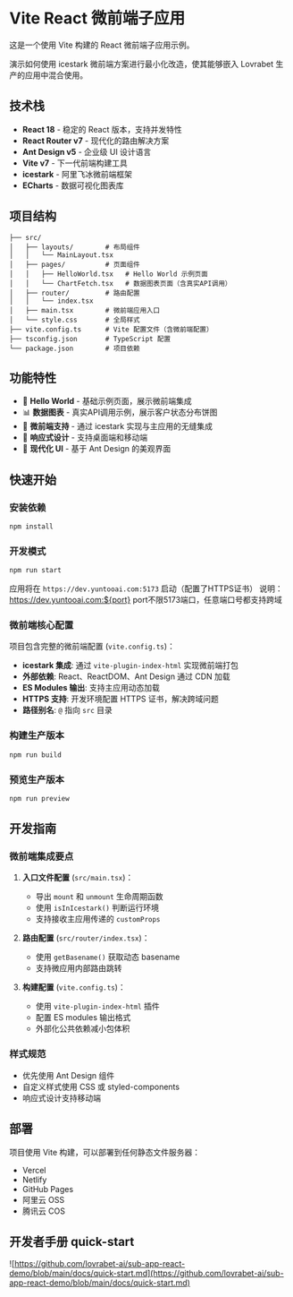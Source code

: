 # Vite React 微前端子应用

这是一个使用 Vite 构建的 React 微前端子应用示例。

演示如何使用 icestark 微前端方案进行最小化改造，使其能够嵌入 Lovrabet 生产的应用中混合使用。

## 技术栈

- **React 18** - 稳定的 React 版本，支持并发特性
- **React Router v7** - 现代化的路由解决方案
- **Ant Design v5** - 企业级 UI 设计语言
- **Vite v7** - 下一代前端构建工具
- **icestark** - 阿里飞冰微前端框架
- **ECharts** - 数据可视化图表库

## 项目结构

```
├── src/
│   ├── layouts/        # 布局组件
│   │   └── MainLayout.tsx
│   ├── pages/          # 页面组件
│   │   ├── HelloWorld.tsx   # Hello World 示例页面
│   │   └── ChartFetch.tsx   # 数据图表页面（含真实API调用）
│   ├── router/         # 路由配置
│   │   └── index.tsx
│   ├── main.tsx        # 微前端应用入口
│   └── style.css       # 全局样式
├── vite.config.ts      # Vite 配置文件（含微前端配置）
├── tsconfig.json       # TypeScript 配置
└── package.json        # 项目依赖
```

## 功能特性

- 👋 **Hello World** - 基础示例页面，展示微前端集成
- 📊 **数据图表** - 真实API调用示例，展示客户状态分布饼图
- 🔌 **微前端支持** - 通过 icestark 实现与主应用的无缝集成
- 📱 **响应式设计** - 支持桌面端和移动端
- 🎨 **现代化 UI** - 基于 Ant Design 的美观界面

## 快速开始

### 安装依赖

```bash
npm install
```

### 开发模式

```bash
npm run start
```

应用将在 `https://dev.yuntooai.com:5173` 启动（配置了HTTPS证书）
说明：https://dev.yuntooai.com:${port} port不限5173端口，任意端口号都支持跨域

### 微前端核心配置

项目包含完整的微前端配置 (`vite.config.ts`)：

- **icestark 集成**: 通过 `vite-plugin-index-html` 实现微前端打包
- **外部依赖**: React、ReactDOM、Ant Design 通过 CDN 加载
- **ES Modules 输出**: 支持主应用动态加载
- **HTTPS 支持**: 开发环境配置 HTTPS 证书，解决跨域问题
- **路径别名**: `@` 指向 `src` 目录

### 构建生产版本

```bash
npm run build
```

### 预览生产版本

```bash
npm run preview
```

## 开发指南

### 微前端集成要点

1. **入口文件配置** (`src/main.tsx`)：
   - 导出 `mount` 和 `unmount` 生命周期函数
   - 使用 `isInIcestark()` 判断运行环境
   - 支持接收主应用传递的 `customProps`

2. **路由配置** (`src/router/index.tsx`)：
   - 使用 `getBasename()` 获取动态 basename
   - 支持微应用内部路由跳转

3. **构建配置** (`vite.config.ts`)：
   - 使用 `vite-plugin-index-html` 插件
   - 配置 ES modules 输出格式
   - 外部化公共依赖减小包体积

### 样式规范

- 优先使用 Ant Design 组件
- 自定义样式使用 CSS 或 styled-components
- 响应式设计支持移动端

## 部署

项目使用 Vite 构建，可以部署到任何静态文件服务器：

- Vercel
- Netlify
- GitHub Pages
- 阿里云 OSS
- 腾讯云 COS

## 开发者手册 quick-start
![https://github.com/lovrabet-ai/sub-app-react-demo/blob/main/docs/quick-start.md](https://github.com/lovrabet-ai/sub-app-react-demo/blob/main/docs/quick-start.md)
